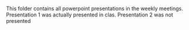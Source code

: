 This folder contains all powerpoint presentations in the weekly meetings. 
Presentation 1 was actually presented in clas.
Presentation 2 was not presented
